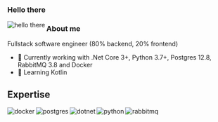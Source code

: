 ### Hello there
<img align="left" alt="hello there" src="https://lpe.starwars-holonet.com/wp-content/uploads/2018/08/hello-1040x428.jpg"/>

### About me
Fullstack software engineer (80% backend, 20% frontend)

- 🔭 Currently working with .Net Core 3+, Python 3.7+, Postgres 12.8, RabbitMQ 3.8 and Docker
- 🌱 Learning Kotlin

## Expertise
<img align="left" alt="docker" src="https://img.shields.io/badge/docker-2496ED.svg?&style=for-the-badge&logo=docker&logoColor=white" />
<img align="left" alt="postgres" src="https://img.shields.io/badge/postgres-%23316192.svg?&style=for-the-badge&logo=postgresql&logoColor=white" />
<img align="left" alt="dotnet" src="https://img.shields.io/badge/Asp.Net Core-512BD4.svg?&style=for-the-badge&logo=dotnet&logoColor=white" />
<img align="left" alt="python" src="https://img.shields.io/badge/python3.7-3776AB.svg?&style=for-the-badge&logo=python&logoColor=white" />
<img align="left" alt="rabbitmq" src="https://img.shields.io/badge/rabbitmq%203.8-ff6600.svg?&style=for-the-badge&logo=rabbitmq&logoColor=white" />

<!--
**winterwind37/winterwind37** is a ✨ _special_ ✨ repository because its `README.md` (this file) appears on your GitHub profile.

Here are some ideas to get you started:

- 🔭 I’m currently working on ...
- 🌱 I’m currently learning ...
- 👯 I’m looking to collaborate on ...
- 🤔 I’m looking for help with ...
- 💬 Ask me about ...
- 📫 How to reach me: ...
- 😄 Pronouns: ...
- ⚡ Fun fact: ...
-->
